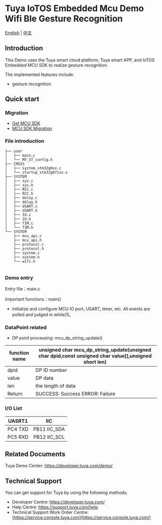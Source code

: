 # Tuya IoTOS Embedded Mcu Demo Wifi Ble Gesture Recognition

[English](./README.md) | [中文](./README_zh.md)

## Introduction  

This Demo uses the Tuya smart cloud platform, Tuya smart APP, and IoTOS Embedded MCU SDK to realize gesture recognition.

The implemented features include:

+ gesture recognition


## Quick start  

### Migration

+ [Get MCU SDK](https://developer.tuya.com/en/docs/iot/device-development/embedded-software-development/mcu-development-access/mcu-access-guide?id=K9hrbv1ub5owo#title-2-产品创建)
+ [MCU SDK Migration](https://developer.tuya.com/en/docs/iot/device-development/embedded-software-development/mcu-development-access/wifi-mcu-sdk-solution/overview-of-migrating-tuyas-mcu-sdk?id=K9hhi0xr5vll9)


### File introduction 

```
├── user
│   ├── main.c
│   └── MY_ST_config.h
├── CMSIS
│   ├── system_stm32g0xx.c
│   └── startup_stm32g071xx.s
├── SYSTEM
│   ├── sys.c
│   ├── sys.h
│   ├── RCC.c
│   ├── RCC.h
│   ├── delay.c
│   ├── delay.h
│   ├── USART.c
│   ├── USART.h
│   ├── IO.c
│   ├── IO.h
│   ├── TIM.c
│   └── TIM.h
└── SYSTEM
    ├── mcu_api.c
    ├── mcu_api.h
    ├── protocol.c
    ├── protocol.h
    ├── system.c
    ├── system.h
    └── wifi.h
    
```



### Demo entry

Entry file：main.c

Important functions：main()

+ Initialize and configure MCU IO port, USART, timer, etc. All events are polled and judged in while(1)。




### DataPoint related

+ DP point processing: mcu_dp_string_update()

| function name | unsigned char mcu_dp_string_update(unsigned char dpid,const unsigned char value[],unsigned short len) |
| ------------- | ------------------------------------------------------------ |
| dpid          | DP ID number                                                 |
| value         | DP data                                                      |
| len           | the length of data                                           |
| Return        | SUCCESS: Success ERROR: Failure                              |



### I/O List  

| UASRT1  |     IIC      |
| :-----: | :----------: |
| PC4 TXD | PB11 IIC_SDA |
| PC5 RXD | PB12 IIC_SCL |

## 

## Related Documents

Tuya Demo Center: https://developer.tuya.com/demo/



## Technical Support

You can get support for Tuya by using the following methods:

- Developer Centre: https://developer.tuya.com/
- Help Centre: https://support.tuya.com/help
- Technical Support Work Order Centre: [https://service.console.tuya.com](https://service.console.tuya.com/)

